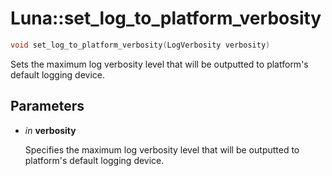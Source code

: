 # Luna::set_log_to_platform_verbosity

```c++
void set_log_to_platform_verbosity(LogVerbosity verbosity)
```

Sets the maximum log verbosity level that will be outputted to platform's default logging device. 



## Parameters
* *in* **verbosity**

    Specifies the maximum log verbosity level that will be outputted to platform's default logging device. 

